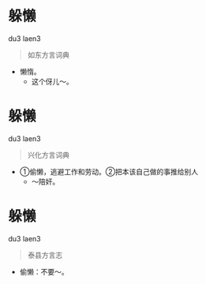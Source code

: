 # 躲懒
du3 laen3
> 如东方言词典
- 懒惰。
  - 这个伢儿～。

# 躲懒
du3 laen3
> 兴化方言词典
- ①偷懒，逃避工作和劳动。②把本该自己做的事推给别人
  - ～陪奸。

# 躲懒
du3 laen3
> 泰县方言志
- 偷懒：不要～。
